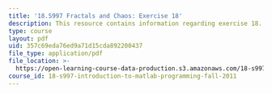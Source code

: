 ```yaml
---
title: '18.S997 Fractals and Chaos: Exercise 18'
description: This resource contains information regarding exercise 18.
type: course
layout: pdf
uid: 357c69eda76ed9a71d15cda892200437
file_type: application/pdf
file_location: >-
  https://open-learning-course-data-production.s3.amazonaws.com/18-s997-introduction-to-matlab-programming-fall-2011/357c69eda76ed9a71d15cda892200437_MIT18_S997F11_Exercise_18.pdf
course_id: 18-s997-introduction-to-matlab-programming-fall-2011
---
```

